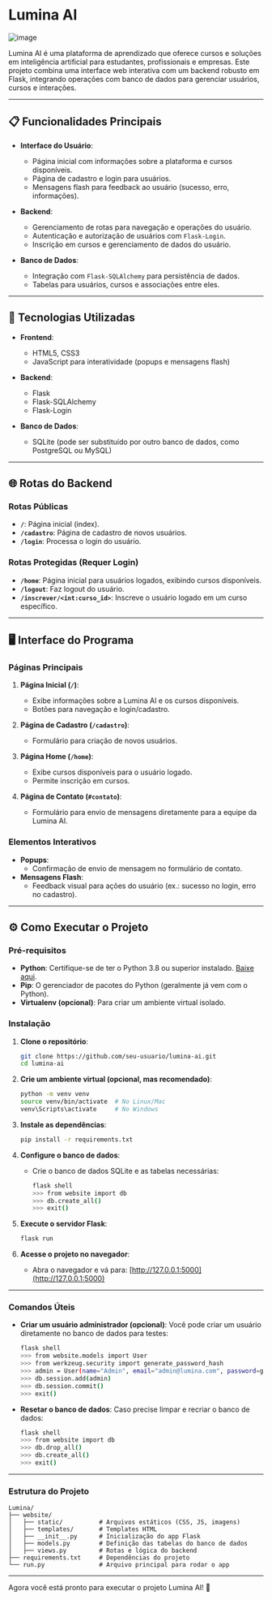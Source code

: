 # Lumina AI
![image](https://github.com/user-attachments/assets/b0ee0e05-1134-425e-adcd-2e57cd742119)

Lumina AI é uma plataforma de aprendizado que oferece cursos e soluções em inteligência artificial para estudantes, profissionais e empresas. Este projeto combina uma interface web interativa com um backend robusto em Flask, integrando operações com banco de dados para gerenciar usuários, cursos e interações.

---

## 📋 Funcionalidades Principais

- **Interface do Usuário**:
  - Página inicial com informações sobre a plataforma e cursos disponíveis.
  - Página de cadastro e login para usuários.
  - Mensagens flash para feedback ao usuário (sucesso, erro, informações).

- **Backend**:
  - Gerenciamento de rotas para navegação e operações do usuário.
  - Autenticação e autorização de usuários com `Flask-Login`.
  - Inscrição em cursos e gerenciamento de dados do usuário.

- **Banco de Dados**:
  - Integração com `Flask-SQLAlchemy` para persistência de dados.
  - Tabelas para usuários, cursos e associações entre eles.

---

## 🚀 Tecnologias Utilizadas

- **Frontend**:
  - HTML5, CSS3
  - JavaScript para interatividade (popups e mensagens flash)

- **Backend**:
  - Flask
  - Flask-SQLAlchemy
  - Flask-Login

- **Banco de Dados**:
  - SQLite (pode ser substituído por outro banco de dados, como PostgreSQL ou MySQL)

---

## 🌐 Rotas do Backend

### Rotas Públicas
- **`/`**: Página inicial (index).
- **`/cadastro`**: Página de cadastro de novos usuários.
- **`/login`**: Processa o login do usuário.

### Rotas Protegidas (Requer Login)
- **`/home`**: Página inicial para usuários logados, exibindo cursos disponíveis.
- **`/logout`**: Faz logout do usuário.
- **`/inscrever/<int:curso_id>`**: Inscreve o usuário logado em um curso específico.

---

## 🖥️ Interface do Programa

### Páginas Principais
1. **Página Inicial (`/`)**:
   - Exibe informações sobre a Lumina AI e os cursos disponíveis.
   - Botões para navegação e login/cadastro.

3. **Página de Cadastro (`/cadastro`)**:
   - Formulário para criação de novos usuários.

4. **Página Home (`/home`)**:
   - Exibe cursos disponíveis para o usuário logado.
   - Permite inscrição em cursos.

5. **Página de Contato (`#contato`)**:
   - Formulário para envio de mensagens diretamente para a equipe da Lumina AI.

### Elementos Interativos
- **Popups**:
  - Confirmação de envio de mensagem no formulário de contato.
- **Mensagens Flash**:
  - Feedback visual para ações do usuário (ex.: sucesso no login, erro no cadastro).

---

## ⚙️ Como Executar o Projeto

### Pré-requisitos
- **Python**: Certifique-se de ter o Python 3.8 ou superior instalado. [Baixe aqui](https://www.python.org/downloads/).
- **Pip**: O gerenciador de pacotes do Python (geralmente já vem com o Python).
- **Virtualenv (opcional)**: Para criar um ambiente virtual isolado.

### Instalação
1. **Clone o repositório**:
   ```bash
   git clone https://github.com/seu-usuario/lumina-ai.git
   cd lumina-ai
   ```

2. **Crie um ambiente virtual (opcional, mas recomendado)**:
   ```bash
   python -m venv venv
   source venv/bin/activate  # No Linux/Mac
   venv\Scripts\activate     # No Windows
   ```

3. **Instale as dependências**:
   ```bash
   pip install -r requirements.txt
   ```

4. **Configure o banco de dados**:
   - Crie o banco de dados SQLite e as tabelas necessárias:
     ```bash
     flask shell
     >>> from website import db
     >>> db.create_all()
     >>> exit()
     ```

5. **Execute o servidor Flask**:
   ```bash
   flask run
   ```

6. **Acesse o projeto no navegador**:
   - Abra o navegador e vá para: [http://127.0.0.1:5000](http://127.0.0.1:5000)

---

### Comandos Úteis

- **Criar um usuário administrador (opcional)**:
  Você pode criar um usuário diretamente no banco de dados para testes:
  ```bash
  flask shell
  >>> from website.models import User
  >>> from werkzeug.security import generate_password_hash
  >>> admin = User(name="Admin", email="admin@lumina.com", password=generate_password_hash("senha123", method='sha256'))
  >>> db.session.add(admin)
  >>> db.session.commit()
  >>> exit()
  ```

- **Resetar o banco de dados**:
  Caso precise limpar e recriar o banco de dados:
  ```bash
  flask shell
  >>> from website import db
  >>> db.drop_all()
  >>> db.create_all()
  >>> exit()
  ```

---

### Estrutura do Projeto

```
Lumina/
├── website/
│   ├── static/          # Arquivos estáticos (CSS, JS, imagens)
│   ├── templates/       # Templates HTML
│   ├── __init__.py      # Inicialização do app Flask
│   ├── models.py        # Definição das tabelas do banco de dados
│   ├── views.py         # Rotas e lógica do backend
├── requirements.txt     # Dependências do projeto
└── run.py               # Arquivo principal para rodar o app
```

---

Agora você está pronto para executar o projeto Lumina AI! 🎉
